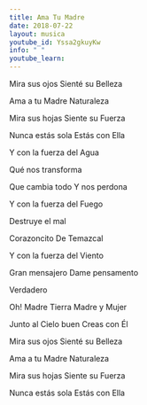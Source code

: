 ```yaml
---
title: Ama Tu Madre
date: 2018-07-22
layout: musica
youtube_id: Yssa2gkuyKw
info: " "
youtube_learn:
---
```



Mira sus ojos Sienté su Belleza

Ama a tu Madre Naturaleza


Mira sus hojas  Siente su Fuerza

Nunca estás sola  Estás con Ella


Y con la fuerza del Agua

Qué nos transforma

Que cambia todo Y nos perdona


Y con la fuerza del Fuego 

Destruye el mal 

Corazoncito De Temazcal


Y con la fuerza del Viento 

Gran mensajero  Dame pensamento

Verdadero

Oh! Madre Tierra Madre y Mujer

Junto al Cielo buen Creas con Él


Mira sus ojos  Sienté su Belleza

Ama a tu Madre Naturaleza

Mira sus hojas Siente su Fuerza

Nunca estás sola Estás con Ella